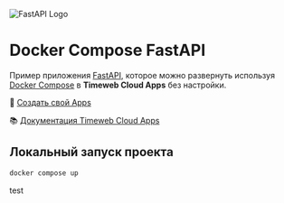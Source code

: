 ![FastAPI Logo](https://st.timeweb.com/cloud-static/apps-logo/fastapi.svg)

# Docker Compose FastAPI

Пример приложения [FastAPI](https://fastapi.tiangolo.com/), которое можно развернуть используя [Docker Compose](https://docs.docker.com/compose/) в **Timeweb Cloud Apps** без настройки.

:rocket: [Создать свой Apps](https://timeweb.cloud/my/apps/create)

:books: [Документация Timeweb Cloud Apps](https://timeweb.cloud/docs/apps)

## <a name="dev"></a>Локальный запуск проекта

```bash
docker compose up
```

test
